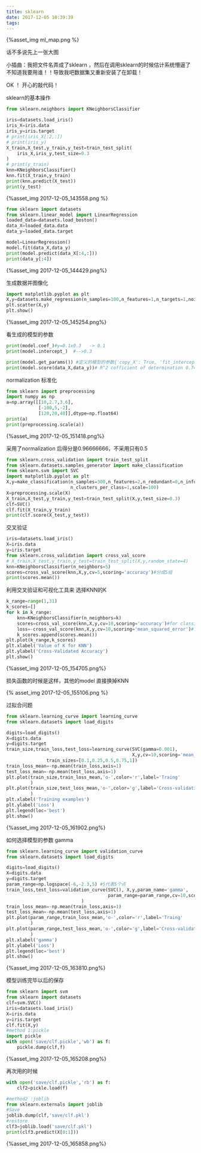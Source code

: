```yaml
---
title: sklearn
date: 2017-12-05 10:39:39
tags:  
---
```


{%asset_img ml_map.png %}

话不多说先上一张大图

小插曲：我把文件名弄成了sklearn ，然后在调用sklearn的时候估计系统懵逼了不知道我要用谁！！导致我吧数据集又重新安装了在卸载！

OK ！ 开心的敲代码！

sklearn的基本操作

```python
from sklearn.neighbors import KNeighborsClassifier

iris=datasets.load_iris()
iris_X=iris.data
iris_y=iris.target
# print(iris_X[:2,:])
# print(iris_y)
X_train,X_test,y_train,y_test=train_test_split(
    iris_X,iris_y,test_size=0.3
)
# print(y_train)
knn=KNeighborsClassifier()
knn.fit(X_train,y_train)
print(knn.predict(X_test))
print(y_test)
```

{%asset_img   2017-12-05_143558.png %}

```python
from sklearn import datasets
from sklearn.linear_model import LinearRegression
loaded_data=datasets.load_boston()
data_X=loaded_data.data
data_y=loaded_data.target

model=LinearRegression()
model.fit(data_X,data_y)
print(model.predict(data_X[:4,:]))
print(data_y[:4])
```

{%asset_img 2017-12-05_144429.png%}

生成数据并图像化

```python
import matplotlib.pyplot as plt
X,y=datasets.make_regression(n_samples=100,n_features=1,n_targets=1,noise=1)
plt.scatter(X,y)
plt.show()
```

{%asset_img 2017-12-05_145254.png%}

看生成的模型的参数

```python
print(model.coef_)#y=0.1x0.3   -> 0.1
print(model.intercept_)  #-->0.3
```

```python
print(model.get_params()) #定义的模型的参数{'copy_X': True, 'fit_intercept': True, 'n_jobs': 1, 'normalize': False}
print(model.score(data_X,data_y))# R^2 cofficient of determination 0.740607742865
```

normalization 标准化

```python
from sklearn import preprocessing
import numpy as np
a=np.array([[10,2.7,3.6],
            [-100,5,-2],
            [120,20,40]],dtype=np.float64)
print(a)
print(preprocessing.scale(a))
```

{%asset_img 2017-12-05_151418.png%}

采用了normalization 后得分是0.96666666，不采用只有0.5

```python
from sklearn.cross_validation import train_test_split
from sklearn.datasets.samples_generator import make_classification
from sklearn.svm import SVC
import matplotlib.pyplot as plt
X,y=make_classification(n_samples=300,n_features=2,n_redundant=0,n_informative=2,random_state=22,
                        n_clusters_per_class=1,scale=100)
X=preprocessing.scale(X)
X_train,X_test,y_train,y_test=train_test_split(X,y,test_size=0.3)
clf=SVC()
clf.fit(X_train,y_train)
print(clf.score(X_test,y_test))
```

交叉验证

```python
iris=datasets.load_iris()
X=iris.data
y=iris.target
from sklearn.cross_validation import cross_val_score
# X_train,X_test,y_train,y_test=train_test_split(X,y,random_state=4)
knn=KNeighborsClassifier(n_neighbors=5)
scores=cross_val_score(knn,X,y,cv=5,scoring='accuracy')#分成5组
print(scores.mean())
```

利用交叉验证和可视化工具来 选择KNN的K

```python
k_range=range(1,31)
k_scores=[]
for k in k_range:
    knn=KNeighborsClassifier(n_neighbors=k)
    scores=cross_val_score(knn,X,y,cv=10,scoring='accuracy')#for classification
    loss=-cross_val_score(knn,X,y,cv=10,scoring='mean_squared_error')#for regression
    k_scores.append(scores.mean())
plt.plot(k_range,k_scores)
plt.xlabel('Value of K for KNN')
plt.ylabel('Cross-Validated Accuracy')
plt.show()
```

{%asset_img 2017-12-05_154705.png%}

损失函数的时候是这样，其他的model  直接换掉KNN

{% asset_img 2017-12-05_155106.png %}

过拟合问题

```python
from sklearn.learning_curve import learning_curve
from sklearn.datasets import load_digits

digits=load_digits()
X=digits.data
y=digits.target
train_size,train_loss,test_loss=learning_curve(SVC(gamma=0.001),
                                               X,y,cv=10,scoring='mean_squared_error',
               train_sizes=[0.1,0.25,0.5,0.75,1])
train_loss_mean=-np.mean(train_loss,axis=1)
test_loss_mean=-np.mean(test_loss,axis=1)
plt.plot(train_size,train_loss_mean,'o-',color='r',label='Traing'
         )
plt.plot(train_size,test_loss_mean,'o-',color='g',label='Cross-validation'
         )
plt.xlabel('Training examples')
plt.ylabel('Loss')
plt.legend(loc='best')
plt.show()
```

{%asset_img  2017-12-05_161902.png%}

如何选择模型的参数 gamma

```python
from sklearn.learning_curve import validation_curve
from sklearn.datasets import load_digits

digits=load_digits()
X=digits.data
y=digits.target
param_range=np.logspace(-6,-2.3,5) #5代表5个点
train_loss,test_loss=validation_curve(SVC(), X,y,param_name='gamma',
                                      param_range=param_range,cv=10,scoring='mean_squared_error',
                            )
train_loss_mean=-np.mean(train_loss,axis=1)
test_loss_mean=-np.mean(test_loss,axis=1)
plt.plot(param_range,train_loss_mean,'o-',color='r',label='Traing'
         )
plt.plot(param_range,test_loss_mean,'o-',color='g',label='Cross-validation'
         )
plt.xlabel('gamma')
plt.ylabel('Loss')
plt.legend(loc='best')
plt.show()
```

{%asset_img 2017-12-05_163810.png%}

模型训练完毕以后的保存

```python
from sklearn import svm
from sklearn import datasets
clf=svm.SVC()
iris=datasets.load_iris()
X=iris.data
y=iris.target
clf.fit(X,y)
#method 1:pickle
import pickle
with open('save/clf.pickle','wb') as f:
    pickle.dump(clf,f)
```

{%asset_img   2017-12-05_165208.png%}

再次用的时候

```python
with open('save/clf.pickle','rb') as f:
    clf2=pickle.load(f)
```

```python
#method2 :joblib
from sklearn.externals import joblib
#Save
joblib.dump(clf,'save/clf.pkl')
#restore
clf3=joblib.load('save/clf.pkl')
print(clf3.predict(X[0:1]))
```

{%asset_img 2017-12-05_165858.png%}
